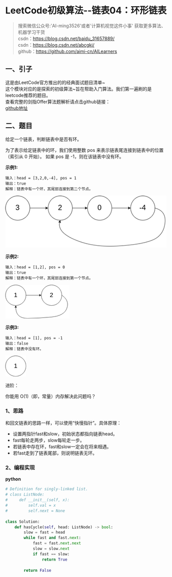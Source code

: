 # LeetCode初级算法--链表04：环形链表

> 搜索微信公众号:'AI-ming3526'或者'计算机视觉这件小事' 获取更多算法、机器学习干货  
> csdn：https://blog.csdn.net/baidu_31657889/  
> csdn：https://blog.csdn.net/abcgkj/  
> github：https://github.com/aimi-cn/AILearners

## 一、引子

这是由LeetCode官方推出的的经典面试题目清单~  
这个模块对应的是探索的初级算法~旨在帮助入门算法。我们第一遍刷的是leetcode推荐的题目。  
查看完整的剑指Offer算法题解析请点击github链接：  
[github地址](https://github.com/aimi-cn/AILearners/tree/master/blog/Algorithm/leetcode/primary_algorithms)

## 二、题目

给定一个链表，判断链表中是否有环。

为了表示给定链表中的环，我们使用整数 pos 来表示链表尾连接到链表中的位置（索引从 0 开始）。 如果 pos 是 -1，则在该链表中没有环。

**示例1:**

```
输入：head = [3,2,0,-4], pos = 1
输出：true
解释：链表中有一个环，其尾部连接到第二个节点。
```

![](../../../../img/Algorithm/LeetCode/LeetCode_初级算法_链表04_环形链表/circularlinkedlist.png)

**示例2:**

```
输入：head = [1,2], pos = 0
输出：true
解释：链表中有一个环，其尾部连接到第一个节点。
```

![](../../../../img/Algorithm/LeetCode/LeetCode_初级算法_链表04_环形链表/circularlinkedlist_test2.png)

**示例3:**

```
输入：head = [1], pos = -1
输出：false
解释：链表中没有环。
```

![](../../../../img/Algorithm/LeetCode/LeetCode_初级算法_链表04_环形链表/circularlinkedlist_test3.png)

进阶：

你能用 O(1)（即，常量）内存解决此问题吗？

### 1、思路

和回文链表的思路一样，可以使用“快慢指针”。具体原理：

- 设置两指针fast和slow，初始状态都指向链表head。
- fast每轮走两步，slow每轮走一步。
- 若链表中存在环，fast和slow一定会在将来相遇。
- 若fast走到了链表尾部，则说明链表无环。

### 2、编程实现

**python**

```python
# Definition for singly-linked list.
# class ListNode:
#     def __init__(self, x):
#         self.val = x
#         self.next = None

class Solution:
    def hasCycle(self, head: ListNode) -> bool:
        slow = fast = head
        while fast and fast.next:
            fast = fast.next.next
            slow = slow.next
            if fast == slow:
                return True
        
        return False
```